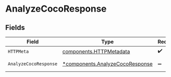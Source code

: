 # AnalyzeCocoResponse


## Fields

| Field                                                                             | Type                                                                              | Required                                                                          | Description                                                                       |
| --------------------------------------------------------------------------------- | --------------------------------------------------------------------------------- | --------------------------------------------------------------------------------- | --------------------------------------------------------------------------------- |
| `HTTPMeta`                                                                        | [components.HTTPMetadata](../../models/components/httpmetadata.md)                | :heavy_check_mark:                                                                | N/A                                                                               |
| `AnalyzeCocoResponse`                                                             | [*components.AnalyzeCocoResponse](../../models/components/analyzecocoresponse.md) | :heavy_minus_sign:                                                                | Analysis succeeded                                                                |